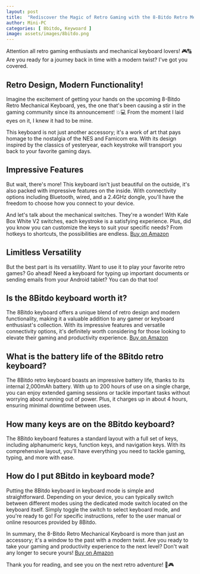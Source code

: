 ```yaml
---
layout: post
title:  "Rediscover the Magic of Retro Gaming with the 8-Bitdo Retro Mechanical Keyboard!"
author: Mini-PC
categories: [ 8bitdo, Keywoard ]
image: assets/images/8bitdo.png
---
```



Attention all retro gaming enthusiasts and mechanical keyboard lovers! 🎮🔠 Are you ready for a journey back in time with a modern twist? I've got you covered.

## Retro Design, Modern Functionality!

Imagine the excitement of getting your hands on the upcoming 8-Bitdo Retro Mechanical Keyboard, yes, the one that's been causing a stir in the gaming community since its announcement! 💥💻 From the moment I laid eyes on it, I knew it had to be mine.

This keyboard is not just another accessory; it's a work of art that pays homage to the nostalgia of the NES and Famicom era. With its design inspired by the classics of yesteryear, each keystroke will transport you back to your favorite gaming days.

## Impressive Features

But wait, there's more! This keyboard isn't just beautiful on the outside, it's also packed with impressive features on the inside. With connectivity options including Bluetooth, wired, and a 2.4GHz dongle, you'll have the freedom to choose how you connect to your device.

And let's talk about the mechanical switches. They're a wonder! With Kale Box White V2 switches, each keystroke is a satisfying experience. Plus, did you know you can customize the keys to suit your specific needs? From hotkeys to shortcuts, the possibilities are endless. [Buy on Amazon](https://amzn.to/3ulKDdC)

## Limitless Versatility

But the best part is its versatility. Want to use it to play your favorite retro games? Go ahead! Need a keyboard for typing up important documents or sending emails from your Android tablet? You can do that too!


## Is the 8Bitdo keyboard worth it?

The 8Bitdo keyboard offers a unique blend of retro design and modern functionality, making it a valuable addition to any gamer or keyboard enthusiast's collection. With its impressive features and versatile connectivity options, it's definitely worth considering for those looking to elevate their gaming and productivity experience. [Buy on Amazon](https://amzn.to/3ulKDdC)

## What is the battery life of the 8Bitdo retro keyboard?

The 8Bitdo retro keyboard boasts an impressive battery life, thanks to its internal 2,000mAh battery. With up to 200 hours of use on a single charge, you can enjoy extended gaming sessions or tackle important tasks without worrying about running out of power. Plus, it charges up in about 4 hours, ensuring minimal downtime between uses.

## How many keys are on the 8Bitdo keyboard?

The 8Bitdo keyboard features a standard layout with a full set of keys, including alphanumeric keys, function keys, and navigation keys. With its comprehensive layout, you'll have everything you need to tackle gaming, typing, and more with ease.

## How do I put 8Bitdo in keyboard mode?

Putting the 8Bitdo keyboard in keyboard mode is simple and straightforward. Depending on your device, you can typically switch between different modes using the dedicated mode switch located on the keyboard itself. Simply toggle the switch to select keyboard mode, and you're ready to go! For specific instructions, refer to the user manual or online resources provided by 8Bitdo.

In summary, the 8-Bitdo Retro Mechanical Keyboard is more than just an accessory; it's a window to the past with a modern twist. Are you ready to take your gaming and productivity experience to the next level? Don't wait any longer to secure yours! [Buy on Amazon](https://amzn.to/3ulKDdC)

Thank you for reading, and see you on the next retro adventure! 🚀🎮





